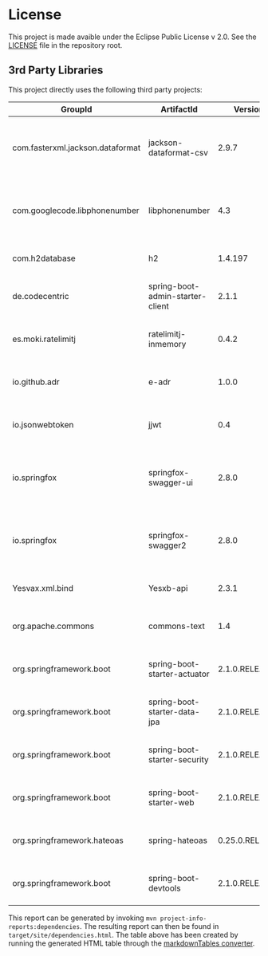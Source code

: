 # License

This project is made avaible under the Eclipse Public License v 2.0. See the [LICENSE](../LICENSE.md) file in the repository root.

## 3rd Party Libraries

This project directly uses the following third party projects:

|GroupId|ArtifactId|Version|Type|License|Optional|
|--- |--- |--- |--- |--- |--- |
|com.fasterxml.jackson.dataformat|jackson-dataformat-csv|2.9.7|jar|The Apache Software License, Version 2.0|No|
|com.googlecode.libphonenumber|libphonenumber|4.3|jar|The Apache Software License, Version 2.0|No|
|com.h2database|h2|1.4.197|jar|MPL 2.0 or EPL 1.0|No|
|de.codecentric|spring-boot-admin-starter-client|2.1.1|jar|Apache License, Version 2.0|No|
|es.moki.ratelimitj|ratelimitj-inmemory|0.4.2|jar|Apache License Version 2.0|No|
|io.github.adr|e-adr|1.0.0|jar|Eclipse Public License - v 2.0|No|
|io.jsonwebtoken|jjwt|0.4|jar|Apache License, Version 2.0|No|
|io.springfox|springfox-swagger-ui|2.8.0|jar|The Apache Software License, Version 2.0|No|
|io.springfox|springfox-swagger2|2.8.0|jar|The Apache Software License, Version 2.0|No|
|Yesvax.xml.bind|Yesxb-api|2.3.1|jar|CDDL 1.1GPL2 w/ CPE|No|
|org.apache.commons|commons-text|1.4|jar|Apache License, Version 2.0|No|
|org.springframework.boot|spring-boot-starter-actuator|2.1.0.RELEASE|jar|Apache License, Version 2.0|No|
|org.springframework.boot|spring-boot-starter-data-jpa|2.1.0.RELEASE|jar|Apache License, Version 2.0|No|
|org.springframework.boot|spring-boot-starter-security|2.1.0.RELEASE|jar|Apache License, Version 2.0|No|
|org.springframework.boot|spring-boot-starter-web|2.1.0.RELEASE|jar|Apache License, Version 2.0|No|
|org.springframework.hateoas|spring-hateoas|0.25.0.RELEASE|jar|Apache License, Version 2.0|No|
|org.springframework.boot|spring-boot-devtools|2.1.0.RELEASE|jar|Apache License, Version 2.0|Yes|



This report can be generated by invoking `mvn project-info-reports:dependencies`. The resulting report can then be found in `target/site/dependencies.html`. The table above has been created by running the generated HTML table through the [markdownTables converter](https://jmalarcon.github.io/markdowntables/).